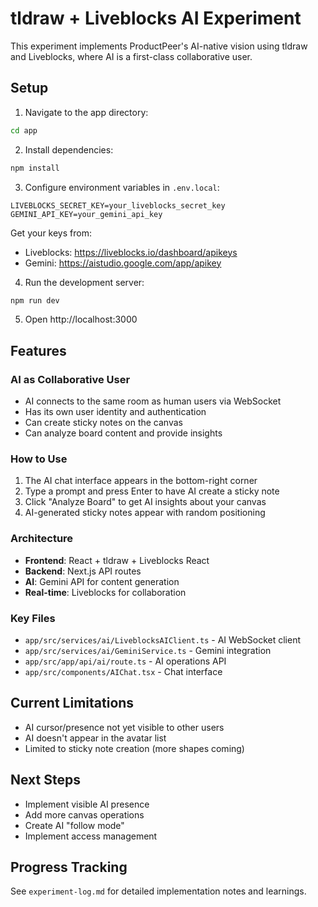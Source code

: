 # tldraw + Liveblocks AI Experiment

This experiment implements ProductPeer's AI-native vision using tldraw and Liveblocks, where AI is a first-class collaborative user.

## Setup

1. Navigate to the app directory:
```bash
cd app
```

2. Install dependencies:
```bash
npm install
```

3. Configure environment variables in `.env.local`:
```
LIVEBLOCKS_SECRET_KEY=your_liveblocks_secret_key
GEMINI_API_KEY=your_gemini_api_key
```

Get your keys from:
- Liveblocks: https://liveblocks.io/dashboard/apikeys
- Gemini: https://aistudio.google.com/app/apikey

4. Run the development server:
```bash
npm run dev
```

5. Open http://localhost:3000

## Features

### AI as Collaborative User
- AI connects to the same room as human users via WebSocket
- Has its own user identity and authentication
- Can create sticky notes on the canvas
- Can analyze board content and provide insights

### How to Use
1. The AI chat interface appears in the bottom-right corner
2. Type a prompt and press Enter to have AI create a sticky note
3. Click "Analyze Board" to get AI insights about your canvas
4. AI-generated sticky notes appear with random positioning

### Architecture
- **Frontend**: React + tldraw + Liveblocks React
- **Backend**: Next.js API routes
- **AI**: Gemini API for content generation
- **Real-time**: Liveblocks for collaboration

### Key Files
- `app/src/services/ai/LiveblocksAIClient.ts` - AI WebSocket client
- `app/src/services/ai/GeminiService.ts` - Gemini integration
- `app/src/app/api/ai/route.ts` - AI operations API
- `app/src/components/AIChat.tsx` - Chat interface

## Current Limitations
- AI cursor/presence not yet visible to other users
- AI doesn't appear in the avatar list
- Limited to sticky note creation (more shapes coming)

## Next Steps
- Implement visible AI presence
- Add more canvas operations
- Create AI "follow mode"
- Implement access management

## Progress Tracking
See `experiment-log.md` for detailed implementation notes and learnings.